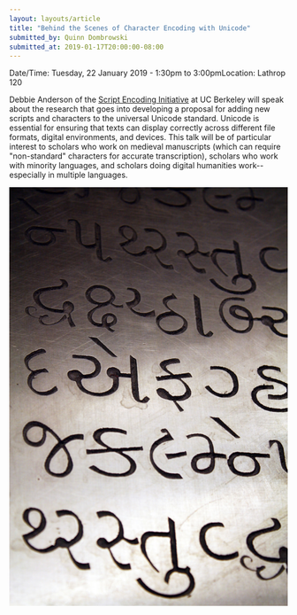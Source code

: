 ```yaml
---
layout: layouts/article
title: "Behind the Scenes of Character Encoding with Unicode"
submitted_by: Quinn Dombrowski
submitted_at: 2019-01-17T20:00:00-08:00
---
```



Date/Time: Tuesday, 22 January 2019 - 1:30pm to 3:00pmLocation: Lathrop 120

Debbie Anderson of the [Script Encoding Initiative](http://www.linguistics.berkeley.edu/sei/index.html) at UC Berkeley will speak about the research that goes into developing a proposal for adding new scripts and characters to the universal Unicode standard. Unicode is essential for ensuring that texts can display correctly across different file formats, digital environments, and devices. This talk will be of particular interest to scholars who work on medieval manuscripts (which can require "non-standard" characters for accurate transcription), scholars who work with minority languages, and scholars doing digital humanities work-- especially in multiple languages.




![](../post-images/4301169963_8d428d86cf_b.jpg)




